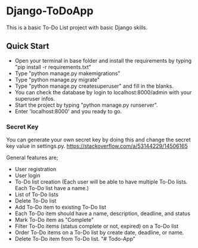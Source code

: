 # Django-ToDoApp
This is a basic To-Do List project with basic Django skills.

## Quick Start
- Open your terminal in base folder and install the requirements by typing "pip install -r requirements.txt"
- Type "python manage.py makemigrations"
- Type "python manage.py migrate"
- Type "python manage.py createsuperuser" and fill in the blanks.
- You can check the database by login to localhost:8000/admin with your superuser infos.
- Start the project by typing "python manage.py runserver".
- Enter 'localhost:8000' and you ready to go.

### Secret Key
You can generate your own secret key by doing this and change the secret key value in settings.py.
https://stackoverflow.com/a/53144229/14506165

General features are;
- User registration
- User login
- To-Do list creation (Each user will be able to have multiple To-Do lists. Each To-Do list have a name.)
- List of To-Do lists
- Delete To-Do list
- Add To-Do item to existing To-Do list
- Each To-Do item should have a name, description, deadline, and status
- Mark To-Do item as "Complete"
- Filter To-Do items (status complete or not, expired) on a To-Do list
- Order To-Do items on a To-Do list by create date, deadline, or name.
- Delete To-Do item from To-Do list.
"# Todo-App" 
